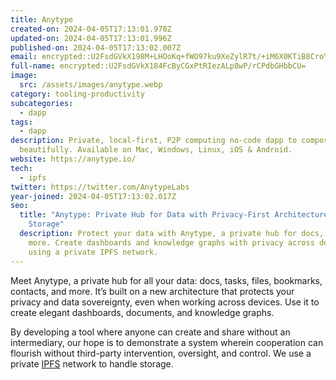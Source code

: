 ```yaml
---
title: Anytype
created-on: 2024-04-05T17:13:01.978Z
updated-on: 2024-04-05T17:13:01.996Z
published-on: 2024-04-05T17:13:02.007Z
email: encrypted::U2FsdGVkX198M+LHOoKq+fWO97ku9XeZylR7t/+iM6X0KTiB8CroYpyESvSDDcMD
full-name: encrypted::U2FsdGVkX184FcByCGxPtRIezALp8wP/rCPdbGHbbCU=
image:
  src: /assets/images/anytype.webp
category: tooling-productivity
subcategories:
  - dapp
tags:
  - dapp
description: Private, local-first, P2P computing no-code dapp to compose
  beautifully. Available on Mac, Windows, Linux, iOS & Android.
website: https://anytype.io/
tech:
  - ipfs
twitter: https://twitter.com/AnytypeLabs
year-joined: 2024-04-05T17:13:02.017Z
seo:
  title: "Anytype: Private Hub for Data with Privacy-First Architecture and IPFS
    Storage"
  description: Protect your data with Anytype, a private hub for docs, tasks, and
    more. Create dashboards and knowledge graphs with privacy across devices
    using a private IPFS network.
---
```


Meet Anytype, a private hub for all your data: docs, tasks, files, bookmarks, contacts, and more. It’s built on a new architecture that protects your privacy and data sovereignty, even when working across devices. Use it to create elegant dashboards, documents, and knowledge graphs.

By developing a tool where anyone can create and share without an intermediary, our hope is to demonstrate a system wherein cooperation can flourish without third-party intervention, oversight, and control. We use a private [IPFS](https://docs.ipfs.tech/concepts/what-is-ipfs/) network to handle storage.
